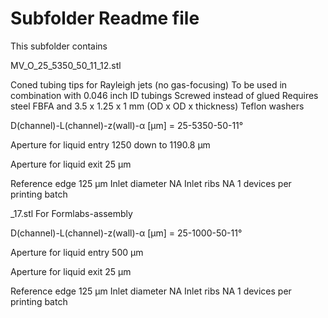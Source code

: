 # Subfolder Readme file
This subfolder contains

MV_O_25_5350_50_11_12.stl

Coned tubing tips for Rayleigh jets (no gas-focusing)
To be used in combination with 0.046 inch ID tubings
Screwed instead of glued
Requires steel FBFA and 3.5 x 1.25 x 1 mm (OD x OD x thickness) Teflon washers

D(channel)-L(channel)-z(wall)-α [µm]
= 25-5350-50-11°

Aperture for liquid entry
1250 down to 1190.8 µm

Aperture for liquid exit
25 µm

Reference edge 125 µm
Inlet diameter NA
Inlet ribs NA
1 devices per printing batch


_17.stl
For Formlabs-assembly


D(channel)-L(channel)-z(wall)-α [µm]
= 25-1000-50-11°

Aperture for liquid entry
500 µm

Aperture for liquid exit
25 µm

Reference edge 125 µm
Inlet diameter NA
Inlet ribs NA
1 devices per printing batch
